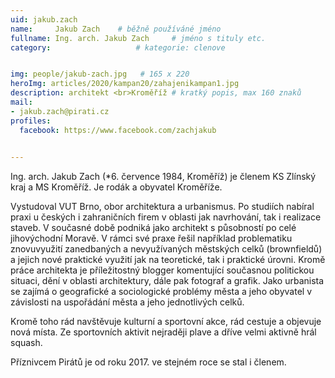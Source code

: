 ```yaml
---
uid: jakub.zach
name:     Jakub Zach  	# běžně používáné jméno
fullname: Ing. arch. Jakub Zach 	# jméno s tituly etc.
category:                   # kategorie: clenove


img: people/jakub-zach.jpg   # 165 x 220
heroImg: articles/2020/kampan20/zahajenikampan1.jpg
description: architekt <br>Kroměříž # kratký popis, max 160 znaků
mail:
- jakub.zach@pirati.cz
profiles:
  facebook: https://www.facebook.com/zachjakub
 

---
```


Ing. arch. Jakub Zach (*6. července 1984, Kroměříž) je členem KS Zlínský kraj a MS Kroměříž. Je rodák a obyvatel Kroměříže.

Vystudoval VUT Brno, obor architektura a urbanismus. Po studiích nabíral praxi u českých i zahraničních firem v oblasti jak navrhování, tak i realizace staveb. V současné době podniká jako architekt s působností po celé jihovýchodní Moravě. V rámci své praxe řešil například problematiku znovuvyužití zanedbaných a nevyužívaných městských celků (brownfieldů) a jejich nové praktické využití jak na teoretické, tak i praktické úrovni. Kromě práce architekta je příležitostný blogger komentující současnou politickou situaci, dění v oblasti architektury, dále pak fotograf a grafik. Jako urbanista se zajímá o geografické a sociologické problémy města a jeho obyvatel v závislosti na uspořádání města a jeho jednotlivých celků.   

Kromě toho rád navštěvuje kulturní a sportovní akce, rád cestuje a objevuje nová místa. Ze sportovních aktivit nejraději plave a dříve velmi aktivně hrál squash.

Příznivcem Pirátů je od roku 2017. ve stejném roce se stal i členem.
